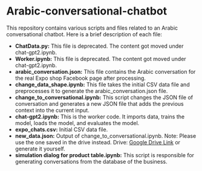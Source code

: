 # Arabic-conversational-chatbot

This repository contains various scripts and files related to an Arabic conversational chatbot. Here is a brief description of each file:

- **ChatData.py:** This file is deprecated. The content got moved under chat-gpt2.ipynb.
- **Worker.ipynb:** This file is deprecated. The content got moved under chat-gpt2.ipynb.
- **arabic_conversation.json:** This file contains the Arabic conversation for the real Expo shop Facebook page after processing.
- **change_data_shape.ipynb:** This file takes the initial CSV data file and preprocesses it to generate the arabic_conversation.json file.
- **change_to_conversational.ipynb:** This script changes the JSON file of conversation and generates a new JSON file that adds the previous context into the current input.
- **chat-gpt2.ipynb:** This is the worker code. It imports data, trains the model, loads the model, and evaluates the model.
- **expo_chats.csv:** Initial CSV data file.
- **new_data.json:** Output of change_to_conversational.ipynb. Note: Please use the one saved in the drive instead. Drive: [Google Drive Link](https://drive.google.com/file/d/1_qgMG1nf8Ykb_FGKmlCgL22HjSFmIvdU/view) or generate it yourself.
- **simulation dialog for product table.ipynb:** This script is responsible for generating conversations from the database of the business.
